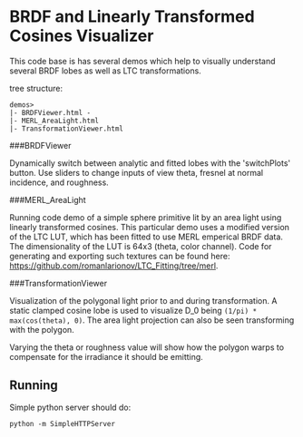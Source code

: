 
BRDF and Linearly Transformed Cosines Visualizer
================================================

This code base is has several demos which help to visually understand several BRDF lobes as well as LTC transformations.

tree structure:
```
demos>
|- BRDFViewer.html - 
|- MERL_AreaLight.html
|- TransformationViewer.html
```

###BRDFViewer

Dynamically switch between analytic and fitted lobes with the 'switchPlots' button. Use sliders to change inputs of view theta, fresnel at normal incidence, and roughness.

###MERL_AreaLight

Running code demo of a simple sphere primitive lit by an area light using linearly transformed cosines. This particular demo uses a modified version of the LTC LUT, which has been fitted to use MERL emperical BRDF data. The dimensionality of the LUT is 64x3 (theta, color channel). Code for generating and exporting such textures can be found here: https://github.com/romanlarionov/LTC_Fitting/tree/merl.

###TransformationViewer

Visualization of the polygonal light prior to and during transformation. A static clamped cosine lobe is used to visualize D_0 being `(1/pi) * max(cos(theta), 0)`. The area light projection can also be seen transforming with the polygon. 

Varying the theta or roughness value will show how the polygon warps to compensate for the irradiance it should be emitting.

## Running

Simple python server should do:
```
python -m SimpleHTTPServer
```
